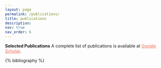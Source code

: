 ```yaml
---
layout: page
permalink: /publications/
title: publications
description: 
nav: true
nav_order: 6
---
```


**Selected Publications** A complete list of publications is available at <a href='https://scholar.google.com/citations?user=f811MKIAAAAJ&hl=en' style="color:#EE6A54;" >Google Scholar</a>.

<!-- _pages/publications.md -->
<div class="publications">

{% bibliography %}

</div>
